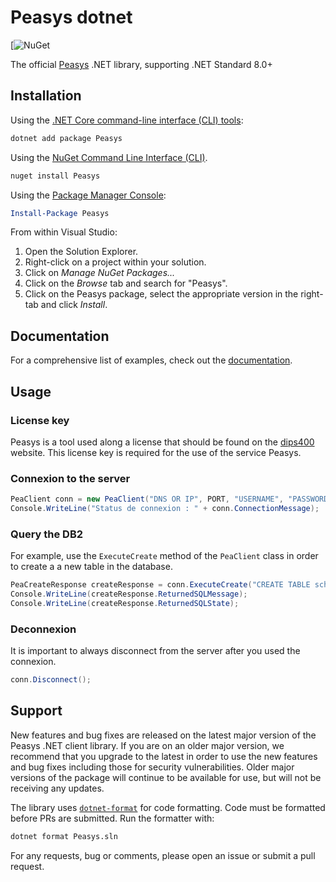 # Peasys dotnet

[![NuGet](https://www.nuget.org/packages/Peasys)

The official [Peasys](https://dips400.com/library) .NET library, supporting .NET Standard 8.0+

## Installation

Using the [.NET Core command-line interface (CLI) tools](https://learn.microsoft.com/en-us/dotnet/core/tools/):

```sh
dotnet add package Peasys
```

Using the [NuGet Command Line Interface (CLI)](https://learn.microsoft.com/en-us/nuget/reference/nuget-exe-cli-reference?tabs=windows).

```sh
nuget install Peasys
```

Using the [Package Manager Console](https://learn.microsoft.com/en-us/nuget/consume-packages/install-use-packages-powershell):

```powershell
Install-Package Peasys
```

From within Visual Studio:

1. Open the Solution Explorer.
2. Right-click on a project within your solution.
3. Click on *Manage NuGet Packages...*
4. Click on the *Browse* tab and search for "Peasys".
5. Click on the Peasys package, select the appropriate version in the
   right-tab and click *Install*.

## Documentation

For a comprehensive list of examples, check out the [documentation](https://dips400.com/docs).

## Usage

### License key

Peasys is a tool used along a license that should be found on the [dips400](https://dips400.com) website. This license key is required for the use of the service Peasys.

### Connexion to the server

``` C#
PeaClient conn = new PeaClient("DNS OR IP", PORT, "USERNAME", "PASSWORD", "ID_CLIENT", onlineVersion: true, retrieveStatistics: false);
Console.WriteLine("Status de connexion : " + conn.ConnectionMessage);
```

### Query the DB2

For example, use the `ExecuteCreate` method of the `PeaClient` class in order to create a a new table in the database.

``` C#
PeaCreateResponse createResponse = conn.ExecuteCreate("CREATE TABLE schema_name/table_name (name CHAR(10), age INT)");
Console.WriteLine(createResponse.ReturnedSQLMessage);
Console.WriteLine(createResponse.ReturnedSQLState);
```

### Deconnexion

It is important to always disconnect from the server after you used the connexion.

``` C#
conn.Disconnect();
```

## Support

New features and bug fixes are released on the latest major version of the Peasys .NET client library. If you are on an older major version, we recommend that you upgrade to the latest in order to use the new features and bug fixes including those for security vulnerabilities. Older major versions of the package will continue to be available for use, but will not be receiving any updates.

The library uses [`dotnet-format`](https://github.com/dotnet/format) for code formatting. Code
must be formatted before PRs are submitted. Run the
formatter with:

```sh
dotnet format Peasys.sln
```

For any requests, bug or comments, please open an issue or submit a
pull request.

